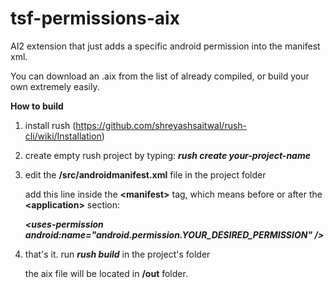 # tsf-permissions-aix
AI2 extension that just adds a specific android permission into the manifest xml.

You can download an .aix from the list of already compiled, or build your own extremely easily.

**How to build**

1. install rush (https://github.com/shreyashsaitwal/rush-cli/wiki/Installation)

2. create empty rush project by typing: ***rush create your-project-name***

3. edit the **/src/androidmanifest.xml** file in the project folder

    add this line inside the **\<manifest>** tag, which means before or after the **\<application>** section:
    
    ***\<uses-permission android:name="android.permission.YOUR_DESIRED_PERMISSION" />***
    
4. that's it. run ***rush build*** in the project's folder
    
    the aix file will be located in **/out** folder.
